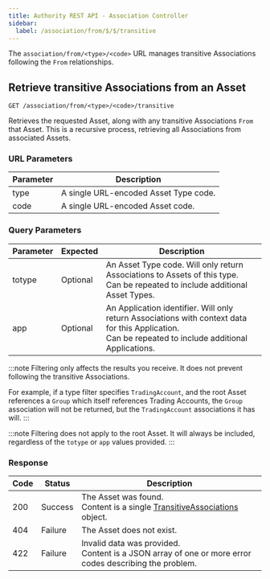```yaml
---
title: Authority REST API - Association Controller
sidebar:
  label: /association/from/$/$/transitive
---
```


The `association/from/<type>/<code>` URL manages transitive Associations following the `From` relationships.

## Retrieve transitive Associations from an Asset

`GET /association/from/<type>/<code>/transitive`

Retrieves the requested Asset, along with any transitive Associations `From` that Asset. This is a recursive process, retrieving all Associations from associated Assets.

### URL Parameters

| Parameter | Description |
|-----------|-------------|
| type      | A single URL-encoded Asset Type code. |
| code      | A single URL-encoded Asset code. |

### Query Parameters

| Parameter | Expected | Description |
|-----------|----------|-------------|
| totype    | Optional | An Asset Type code. Will only return Associations to Assets of this type.<br>Can be repeated to include additional Asset Types. |
| app       | Optional | An Application identifier. Will only return Associations with context data for this Application.<br>Can be repeated to include additional Applications. |

:::note
Filtering only affects the results you receive. It does not prevent following the transitive Associations.

For example, if a type filter specifies `TradingAccount`, and the root Asset references a `Group` which itself references Trading Accounts, the `Group` association will not be returned, but the `TradingAccount` associations it has will.
:::

:::note
Filtering does not apply to the root Asset. It will always be included, regardless of the `totype` or `app` values provided.
:::

### Response

| Code | Status  | Description |
|------|---------|-------------|
| 200  | Success | The Asset was found.<br>Content is a single [TransitiveAssociations](../../../proto/dto/#transitiveassociations) object. |
| 404  | Failure | The Asset does not exist. |
| 422  | Failure | Invalid data was provided.<br>Content is a JSON array of one or more error codes describing the problem. |
